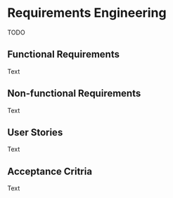 # Requirements Engineering

TODO


## Functional Requirements

Text



## Non-functional Requirements

Text




## User Stories

Text




## Acceptance Critria

Text